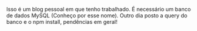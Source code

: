 Isso é um blog pessoal em que tenho trabalhado. É necessário um banco de dados MySQL (Conheço por esse nome).
Outro dia posto a query do banco e o npm install, pendências em geral!
